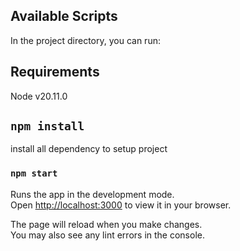 ## Available Scripts

In the project directory, you can run:

## Requirements

Node v20.11.0

## `npm install`

install all dependency to setup project

### `npm start`

Runs the app in the development mode.\
Open [http://localhost:3000](http://localhost:3000) to view it in your browser.

The page will reload when you make changes.\
You may also see any lint errors in the console.
